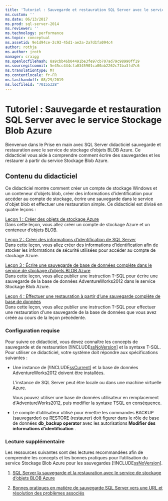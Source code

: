 ```yaml
---
title: 'Tutoriel : Sauvegarde et restauration SQL Server avec le service Stockage Blob Azure | Microsoft Docs'
ms.custom: ''
ms.date: 06/13/2017
ms.prod: sql-server-2014
ms.reviewer: ''
ms.technology: performance
ms.topic: conceptual
ms.assetid: 9e1d94ce-2c93-45d1-ae2a-2a7d1fa094c4
author: rothja
ms.author: jroth
manager: craigg
ms.openlocfilehash: 8a9cbb46b04491be3fe97cb707ad79c98990ff19
ms.sourcegitcommit: 5e45cc444cfa0345901ca00ab2262c71ba3fd7c6
ms.translationtype: MT
ms.contentlocale: fr-FR
ms.lasthandoff: 08/29/2019
ms.locfileid: "70155328"
---
```

# <a name="tutorial-sql-server-backup-and-restore-to-azure-blob-storage-service"></a>Tutoriel : Sauvegarde et restauration SQL Server avec le service Stockage Blob Azure
  Bienvenue dans le Prise en main avec SQL Server didacticiel sauvegarde et restauration avec le service de stockage d’objets BLOB Azure. Ce didacticiel vous aide à comprendre comment écrire des sauvegardes et les restaurer à partir du service Stockage Blob Azure.  
  
## <a name="what-you-will-learn"></a>Contenu du didacticiel  
 Ce didacticiel montre comment créer un compte de stockage Windows et un conteneur d'objets blob, créer des informations d'identification pour accéder au compte de stockage, écrire une sauvegarde dans le service d'objet blob et effectuer une restauration simple. Ce didacticiel est divisé en quatre leçons :  
  
 [Leçon 1 : Créer des objets de stockage Azure](../tutorials/lesson-1-create-windows-azure-storage-objects.md)  
 Dans cette leçon, vous allez créer un compte de stockage Azure et un conteneur d’objets BLOB.  
  
 [Leçon 2 : Créer des informations d’identification de SQL Server](../tutorials/lesson-2-create-a-sql-server-credential.md)  
 Dans cette leçon, vous allez créer des informations d’identification afin de stocker les informations de sécurité utilisées pour accéder au compte de stockage Azure.  
  
 [Leçon 3 : Écrire une sauvegarde de base de données complète dans le service de stockage d’objets BLOB Azure](../tutorials/lesson-3-write-a-full-database-backup-to-the-windows-azure-blob-storage-service.md)  
 Dans cette leçon, vous allez publier une instruction T-SQL pour écrire une sauvegarde de la base de données AdventureWorks2012 dans le service Stockage Blob Azure.  
  
 [Leçon 4 : Effectuer une restauration à partir d’une sauvegarde complète de base de données](../tutorials/lesson-4-perform-a-restore-from-a-full-database-backup.md)  
 Dans cette leçon, vous allez publier une instruction T-SQL pour effectuer une restauration d'une sauvegarde de la base de données que vous avez créée au cours de la leçon précédente.  
  
### <a name="requirements"></a>Configuration requise  
 Pour suivre ce didacticiel, vous devez connaître les concepts de sauvegarde et de restauration [!INCLUDE[ssNoVersion](../includes/ssnoversion-md.md)] et la syntaxe T-SQL. Pour utiliser ce didacticiel, votre système doit répondre aux spécifications suivantes :  
  
-   Une instance de [!INCLUDE[ssCurrent](../includes/sscurrent-md.md)] et la base de données AdventureWorks2012 doivent être installées.  
  
     L’instance de SQL Server peut être locale ou dans une machine virtuelle Azure.  
  
     Vous pouvez utiliser une base de données utilisateur en remplacement d'AdventureWorks2012, puis modifier la syntaxe TSQL en conséquence.  
  
-   Le compte d’utilisateur utilisé pour émettre les commandes BACKUP (sauvegarder) ou RESTORE (restaurer) doit figurer dans le rôle de base de données **db_backup operator** avec les autorisations **Modifier des informations d’identification** .  
  
### <a name="additional-reading"></a>Lecture supplémentaire  
 Les ressources suivantes sont des lectures recommandées afin de comprendre les concepts et les bonnes pratiques pour l’utilisation du service Stockage Blob Azure pour les sauvegardes [!INCLUDE[ssNoVersion](../includes/ssnoversion-md.md)].  
  
1.  [SQL Server la sauvegarde et la restauration avec le service de stockage d’objets BLOB Azure](backup-restore/sql-server-backup-and-restore-with-microsoft-azure-blob-storage-service.md)  
  
2.  [Bonnes pratiques en matière de sauvegarde SQL Server vers une URL et résolution des problèmes associés](backup-restore/sql-server-backup-to-url-best-practices-and-troubleshooting.md)  
  
  
